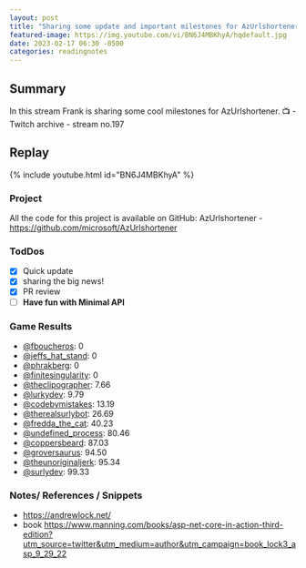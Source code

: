 ```yaml
---
layout: post
title: "Sharing some update and important milestones for AzUrlshortener (stream 197)"
featured-image: https://img.youtube.com/vi/BN6J4MBKhyA/hqdefault.jpg
date: 2023-02-17 06:30 -0500
categories: readingnotes
---
```


## Summary

In this stream Frank is sharing some cool milestones for AzUrlshortener. 
📺 - Twitch archive - stream no.197

## Replay

{% include youtube.html id="BN6J4MBKhyA" %}
<br/><!--more-->


### Project

All the code for this project is available on GitHub: AzUrlshortener - https://github.com/microsoft/AzUrlshortener

### TodDos

- [X] Quick update
- [X] sharing the big news!
- [X] PR review
- [ ] **Have fun with Minimal API**

### Game Results

- [@fboucheros](https://www.twitch.tv/fboucheros): 0
- [@jeffs_hat_stand](https://www.twitch.tv/jeffs_hat_stand): 0
- [@phrakberg](https://www.twitch.tv/phrakberg): 0
- [@finitesingularity](https://www.twitch.tv/finitesingularity): 0
- [@theclipographer](https://www.twitch.tv/theclipographer): 7.66
- [@lurkydev](https://www.twitch.tv/lurkydev): 9.79
- [@codebymistakes](https://www.twitch.tv/codebymistakes): 13.19
- [@therealsurlybot](https://www.twitch.tv/therealsurlybot): 26.69
- [@fredda_the_cat](https://www.twitch.tv/fredda_the_cat): 40.23
- [@undefined_process](https://www.twitch.tv/undefined_process): 80.46
- [@coppersbeard](https://www.twitch.tv/coppersbeard): 87.03
- [@groversaurus](https://www.twitch.tv/groversaurus): 94.50
- [@theunoriginaljerk](https://www.twitch.tv/theunoriginaljerk): 95.34
- [@surlydev](https://www.twitch.tv/surlydev): 99.33

### Notes/ References / Snippets

- https://andrewlock.net/
- book https://www.manning.com/books/asp-net-core-in-action-third-edition?utm_source=twitter&utm_medium=author&utm_campaign=book_lock3_asp_9_29_22
